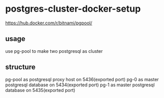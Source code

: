 # postgres-cluster-docker-setup

https://hub.docker.com/r/bitnami/pgpool/

## usage

use pg-pool to make two postgresql as cluster

## structure

pg-pool as postgresql proxy host on 5436(exported port)
pg-0 as master postgresql database on 5434(exported port)
pg-1 as master postgresql database on 5435(exported port)